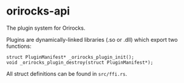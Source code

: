 # orirocks-api

The plugin system for Orirocks.

Plugins are dynamically-linked libraries (.so or .dll) which export two functions:

```
struct PluginManifest* _orirocks_plugin_init();
void _orirocks_plugin_destroy(struct PluginManifest*);
```

All struct definitions can be found in `src/ffi.rs`.
